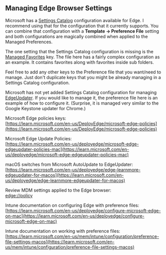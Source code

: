 ## Managing Edge Browser Settings

Microsoft has a [Settings Catalog](https://learn.microsoft.com/en-us/mem/intune/configuration/settings-catalog?tabs=sc-search-filter%2Csc-reporting) configuration available for Edge. I recommend using that for the configuration that it currently supports. You can combine that configuration with a **Template -> Preference File** setting and both configurations are magically combined when applied to the Managed Preferences.  

The one setting that the Settings Catalog configuration is missing is the [Managed Favorites](https://learn.microsoft.com/en-us/DeployEdge/microsoft-edge-policies#managedfavorites) key. The file here has a fairly complex configuration as an example. It contains favorites along with favorites inside sub folders.

Feel free to add any other keys to the Preference file that you want/need to manage. Just don't duplicate keys that you might be already managing in a Settings Catalog configuration.  

Microsoft has not yet added Settings Catalog configuration for managing [EdgeUpdater](https://learn.microsoft.com/en-us/deployedge/microsoft-edge-edgeupdater-policies-mac). If you would like to manage it, the preference file here is an example of how to configure it. (Surprise, it is managed very similar to the Google Keystone updater for Chrome.)  

Microsoft Edge policies keys:  
[https://learn.microsoft.com/en-us/DeployEdge/microsoft-edge-policies](https://learn.microsoft.com/en-us/DeployEdge/microsoft-edge-policies)

Microsoft Edge Update Policies:  
[https://learn.microsoft.com/en-us/deployedge/microsoft-edge-edgeupdater-policies-mac](https://learn.microsoft.com/en-us/deployedge/microsoft-edge-edgeupdater-policies-mac)

macOS switches from Microsoft AutoUpdate to EdgeUpdater:  
[https://learn.microsoft.com/en-us/deployedge/edge-learnmore-edgeupdater-for-macos](https://learn.microsoft.com/en-us/deployedge/edge-learnmore-edgeupdater-for-macos)

Review MDM settings applied to the Edge browser:  
[edge://policy](edge://policy)

Intune documentation on configuring Edge with preference files:  
[https://learn.microsoft.com/en-us/deployedge/configure-microsoft-edge-on-mac](https://learn.microsoft.com/en-us/deployedge/configure-microsoft-edge-on-mac)

Intune documentation on working with preference files:  
[https://learn.microsoft.com/en-us/mem/intune/configuration/preference-file-settings-macos](https://learn.microsoft.com/en-us/mem/intune/configuration/preference-file-settings-macos)
